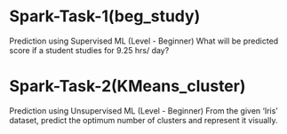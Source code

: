 # Spark-Task-1(beg_study)
Prediction using Supervised ML 
(Level - Beginner)
What will be predicted score if a student studies for 9.25 hrs/ day?

# Spark-Task-2(KMeans_cluster)
Prediction using Unsupervised ML
(Level - Beginner)
From the given ‘Iris’ dataset, predict the optimum number of clusters and 
represent it visually.
